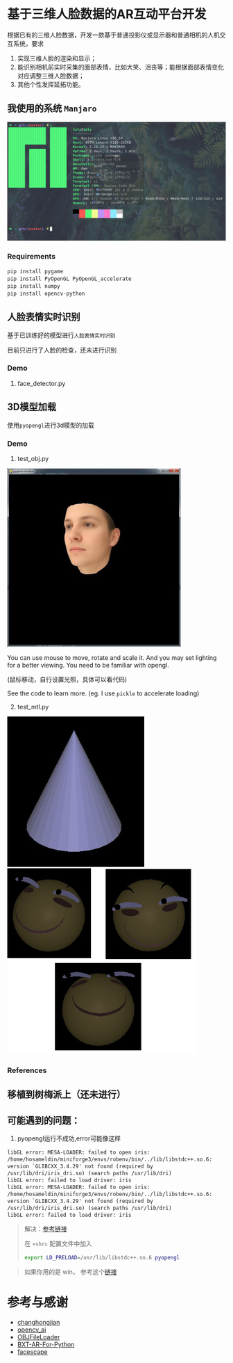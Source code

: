 # 基于三维人脸数据的AR互动平台开发

根据已有的三维人脸数据，开发一款基于普通投影仪或显示器和普通相机的人机交互系统，要求
1. 实现三维人脸的渲染和显示；
2. 能识别相机前实时采集的面部表情，比如大笑、沮丧等；能根据面部表情变化对应调整三维人脸数据；
3. 其他个性发挥延拓功能。

## 我使用的系统 `Manjaro`

![manjaro](./system_show.png)

### Requirements
```sh
pip install pygame
pip install PyOpenGL PyOpenGL_accelerate
pip install numpy
pip install opencv-python
```

## 人脸表情实时识别

基于已训练好的模型进行`人脸表情实时识别`

目前只进行了人脸的检查，还未进行识别

### Demo
1. face_detector.py

## 3D模型加载

使用`pyopengl`进行3d模型的加载

### Demo
1. test_obj.py

![1.test-res](./obj_show/readme_use/1.test-res.jpg)

You can use mouse to move, rotate and scale it. And you may set lighting for a better viewing. You need to be familiar with opengl.

(鼠标移动，自行设置光照，具体可以看代码)

See the code to learn more. (eg. I use `pickle` to accelerate loading)

2. test_mtl.py

![2.test-res](./obj_show/readme_use/2.test-res.jpg)
![2.test-res](./obj_show/readme_use/2.test-res-2.jpg)

### References




## 移植到树梅派上（还未进行）


## 可能遇到的问题：

1. pyopengl运行不成功,error可能像这样
```
libGL error: MESA-LOADER: failed to open iris: /home/hosameldin/miniforge3/envs/robenv/bin/../lib/libstdc++.so.6: version `GLIBCXX_3.4.29' not found (required by /usr/lib/dri/iris_dri.so) (search paths /usr/lib/dri)
libGL error: failed to load driver: iris
libGL error: MESA-LOADER: failed to open iris: /home/hosameldin/miniforge3/envs/robenv/bin/../lib/libstdc++.so.6: version `GLIBCXX_3.4.29' not found (required by /usr/lib/dri/iris_dri.so) (search paths /usr/lib/dri)
libGL error: failed to load driver: iris
```

> 解决：[参考链接](https://github.com/conda-forge/gazebo-feedstock/issues/81) 
> 
> 在 `×shrc` 配置文件中加入
> ```sh
> export LD_PRELOAD=/usr/lib/libstdc++.so.6 pyopengl
> ```

> 如果你用的是 win， 参考这个[链接](https://blog.csdn.net/qq_45362415/article/details/104531503)


# 参考与感谢 
- [changhongjian](https://github.com/changhongjian/pygame-show-obj)
- [opencv_ai](https://gitee.com/opencv_ai/opencv_tutorial_data?_from=gitee_search)
- [OBJFileLoader](https://www.pygame.org/wiki/OBJFileLoader)
- [BXT-AR-For-Python](https://gitee.com/791529351/BXT-AR4Python)
- [facescape](https://facescape.nju.edu.cn/)


